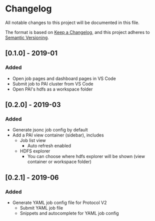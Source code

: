 # Changelog
All notable changes to this project will be documented in this file.

The format is based on [Keep a Changelog](https://keepachangelog.com/en/1.0.0/),
and this project adheres to [Semantic Versioning](https://semver.org/spec/v2.0.0.html).

## [0.1.0] - 2019-01
### Added
- Open job pages and dashboard pages in VS Code
- Submit job to PAI cluster from VS Code
- Open PAI's hdfs as a workspace folder

## [0.2.0] - 2019-03
### Added
- Generate jsonc job config by default
- Add a PAI view container (sidebar), includes
  - Job list view
    - Auto refresh enabled
  - HDFS explorer
    - You can choose where hdfs explorer will be shown (view container or workspace folder)

## [0.2.1] - 2019-06
### Added
- Generate YAML job config file for Protocol V2
  - Submit YAML job file
  - Snippets and autocomplete for YAML job config
